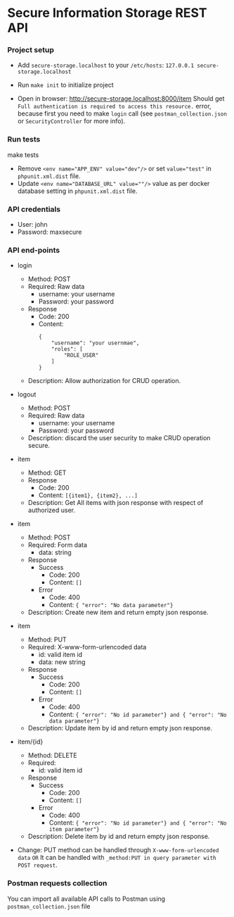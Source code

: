 # Secure Information Storage REST API

### Project setup

* Add `secure-storage.localhost` to your `/etc/hosts`: `127.0.0.1 secure-storage.localhost`

* Run `make init` to initialize project

* Open in browser: http://secure-storage.localhost:8000/item Should get `Full authentication is required to access this resource.` error, because first you need to make `login` call (see `postman_collection.json` or `SecurityController` for more info).

### Run tests

make tests

* Remove ```<env name="APP_ENV" value="dev"/>``` or set ```value="test"``` in ```phpunit.xml.dist``` file.
* Update ```<env name="DATABASE_URL" value=""/>``` value as per docker database setting in ```phpunit.xml.dist``` file.

### API credentials

* User: john
* Password: maxsecure

### API end-points
* login
    * Method: POST
    * Required: Raw data
        * username: your username 
        * Password: your password    
    * Response
        * Code: 200
        * Content: 
            ```
            {
                "username": "your usernmae",
                "roles": [
                    "ROLE_USER"
                ]
            }
            ```
    * Description: Allow authorization for CRUD operation.     
* logout
    * Method: POST
    * Required: Raw data
        * username: your username 
        * Password: your password    
    * Description: discard the user security to make CRUD operation secure.
* item
    * Method: GET
    * Response
        * Code: 200
        * Content: ```[{item1}, {item2}, ...]```
    * Description: Get All items with json response with respect of authorized user.    
* item
    * Method: POST
    * Required: Form data
        * data: string   
    * Response
        * Success
            * Code: 200
            * Content: ```[]```
        * Error
            * Code: 400
            * Content: ```{ "error": "No data parameter"}```    
    * Description: Create new item and return empty json response. 
* item
    * Method: PUT
    * Required: X-www-form-urlencoded data
        * id: valid item id
        * data: new string   
    * Response
        * Success
            * Code: 200
            * Content: ```[]```
        * Error
            * Code: 400
            * Content: ```{ "error": "No id parameter"} and { "error": "No data parameter"}```    
    * Description: Update item by id and return empty json response. 
* item/{id}
    * Method: DELETE
    * Required: 
        * id: valid item id
    * Response
        * Success
            * Code: 200
            * Content: ```[]```
        * Error
            * Code: 400
            * Content: ```{ "error": "No id parameter"} and { "error": "No item parameter"}```    
    * Description: Delete item by id and return empty json response.
    
* Change: 
PUT method can be handled through ```X-www-form-urlencoded data``` 
```OR``` 
It can be handled with ```_method:PUT in query parameter with POST request```. 

### Postman requests collection

You can import all available API calls to Postman using `postman_collection.json` file
